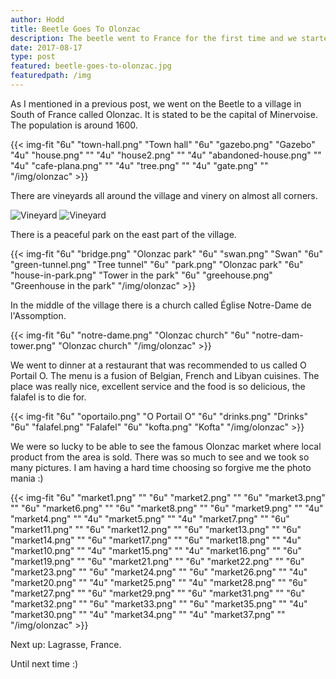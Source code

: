 ```yaml
---
author: Hodd
title: Beetle Goes To Olonzac
description: The beetle went to France for the first time and we started in Olonzac.
date: 2017-08-17
type: post
featured: beetle-goes-to-olonzac.jpg
featuredpath: /img
---
```


As I mentioned in a previous post, we went on the Beetle to a village in South of France called Olonzac. It is stated to be the capital of Minervoise. The population is around 1600.

{{< img-fit
  "6u" "town-hall.png" "Town hall"
  "6u" "gazebo.png" "Gazebo"
  "4u" "house.png" ""
  "4u" "house2.png" ""
  "4u" "abandoned-house.png" ""
  "4u" "cafe-plana.png" ""
  "4u" "tree.png" ""
  "4u" "gate.png" ""
    "/img/olonzac" >}}

There are vineyards all around the village and vinery on almost all corners.

![Vineyard](/img/olonzac/vine.png "")
![Vineyard](/img/olonzac/vinyard.png "")

There is a peaceful park on the east part of the village.

{{< img-fit
  "6u" "bridge.png" "Olonzac park"
  "6u" "swan.png" "Swan"
  "6u" "green-tunnel.png" "Tree tunnel"
  "6u" "park.png" "Olonzac park"
  "6u" "house-in-park.png" "Tower in the park"
  "6u" "greehouse.png" "Greenhouse in the park"
  "/img/olonzac" >}}

In the middle of the village there is a church called Église Notre-Dame de l'Assomption.

{{< img-fit
  "6u" "notre-dame.png" "Olonzac church"
  "6u" "notre-dam-tower.png" "Olonzac church"
  "/img/olonzac" >}}


We went to dinner at a restaurant that was recommended to us called O Portail O. The menu is a fusion of Belgian, French and Libyan cuisines. The place was really nice, excellent service and the food is so delicious, the falafel is to die for.

{{< img-fit
  "6u" "oportailo.png" "O Portail O"
  "6u" "drinks.png" "Drinks"
  "6u" "falafel.png" "Falafel"
  "6u" "kofta.png" "Kofta"
  "/img/olonzac" >}}

We were so lucky to be able to see the famous Olonzac market where local product from the area is sold. There was so much to see and we took so many pictures. I am having a hard time choosing so forgive me the photo mania :)

{{< img-fit
  "6u" "market1.png" ""
  "6u" "market2.png" ""
  "6u" "market3.png" ""
  "6u" "market6.png" ""
  "6u" "market8.png" ""
  "6u" "market9.png" ""
  "4u" "market4.png" ""
  "4u" "market5.png" ""
  "4u" "market7.png" ""
  "6u" "market11.png" ""
  "6u" "market12.png" ""
  "6u" "market13.png" ""
  "6u" "market14.png" ""
  "6u" "market17.png" ""
  "6u" "market18.png" ""
  "4u" "market10.png" ""
  "4u" "market15.png" ""
  "4u" "market16.png" ""
  "6u" "market19.png" ""
  "6u" "market21.png" ""
  "6u" "market22.png" ""
  "6u" "market23.png" ""
  "6u" "market24.png" ""
  "6u" "market26.png" ""
  "4u" "market20.png" ""
  "4u" "market25.png" ""
  "4u" "market28.png" ""
  "6u" "market27.png" ""
  "6u" "market29.png" ""
  "6u" "market31.png" ""
  "6u" "market32.png" ""
  "6u" "market33.png" ""
  "6u" "market35.png" ""
  "4u" "market30.png" ""
  "4u" "market34.png" ""
  "4u" "market37.png" ""
  "/img/olonzac" >}}

  Next up: Lagrasse, France.

  Until next time :)
